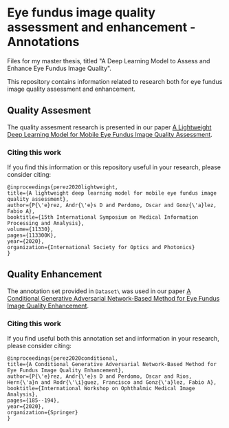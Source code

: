 # Eye fundus image quality assessment and enhancement - Annotations

Files for my master thesis, titled "A Deep Learning Model to Assess and Enhance Eye Fundus Image Quality".

This repository contains information related to research both for eye fundus image quality assessment and enhancement.

## Quality Assesment

The quality assesment research is presented in our paper [A Lightweight Deep Learning Model for Mobile Eye Fundus Image Quality Assessment](https://www.spiedigitallibrary.org/conference-proceedings-of-spie/11330/113300K/A-lightweight-deep-learning-model-for-mobile-eye-fundus-image/10.1117/12.2547126.short?SSO=1).

### Citing this work

If you find this information or this repository useful in your research, please consider citing:
    
    @inproceedings{perez2020lightweight,
    title={A lightweight deep learning model for mobile eye fundus image quality assessment},
    author={P{\'e}rez, Andr{\'e}s D and Perdomo, Oscar and Gonz{\'a}lez, Fabio A},
    booktitle={15th International Symposium on Medical Information Processing and Analysis},
    volume={11330},
    pages={113300K},
    year={2020},
    organization={International Society for Optics and Photonics}
    }


## Quality Enhancement

The annotation set provided in `Dataset\` was used in our paper [A Conditional Generative Adversarial Network-Based Method for Eye Fundus Image Quality Enhancement](https://link.springer.com/chapter/10.1007/978-3-030-63419-3_19).

### Citing this work

If you find useful both this annotation set and information in your research, please consider citing:
    
    @inproceedings{perez2020conditional,
    title={A Conditional Generative Adversarial Network-Based Method for Eye Fundus Image Quality Enhancement},
    author={P{\'e}rez, Andr{\'e}s D and Perdomo, Oscar and Rios, Hern{\'a}n and Rodr{\'\i}guez, Francisco and Gonz{\'a}lez, Fabio A},
    booktitle={International Workshop on Ophthalmic Medical Image Analysis},
    pages={185--194},
    year={2020},
    organization={Springer}
    }
